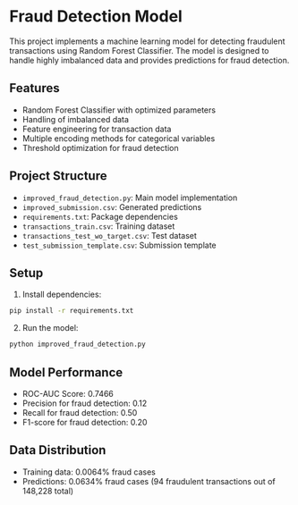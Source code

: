 # Fraud Detection Model

This project implements a machine learning model for detecting fraudulent transactions using Random Forest Classifier. The model is designed to handle highly imbalanced data and provides predictions for fraud detection.

## Features

- Random Forest Classifier with optimized parameters
- Handling of imbalanced data
- Feature engineering for transaction data
- Multiple encoding methods for categorical variables
- Threshold optimization for fraud detection

## Project Structure

- `improved_fraud_detection.py`: Main model implementation
- `improved_submission.csv`: Generated predictions
- `requirements.txt`: Package dependencies
- `transactions_train.csv`: Training dataset
- `transactions_test_wo_target.csv`: Test dataset
- `test_submission_template.csv`: Submission template

## Setup

1. Install dependencies:
```bash
pip install -r requirements.txt
```

2. Run the model:
```bash
python improved_fraud_detection.py
```

## Model Performance

- ROC-AUC Score: 0.7466
- Precision for fraud detection: 0.12
- Recall for fraud detection: 0.50
- F1-score for fraud detection: 0.20

## Data Distribution

- Training data: 0.0064% fraud cases
- Predictions: 0.0634% fraud cases (94 fraudulent transactions out of 148,228 total)
